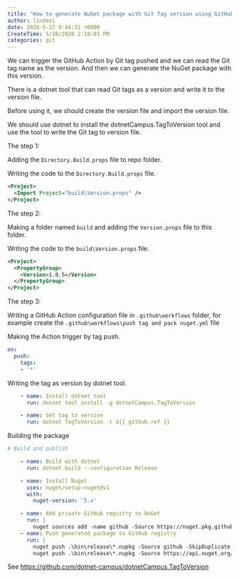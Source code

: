 ```yaml
---
title: "How to generate NuGet package with Git Tag version using GitHub Action"
author: lindexi
date: 2020-5-27 9:44:31 +0800
CreateTime: 5/26/2020 2:18:01 PM
categories: git
---
```


We can trigger the GitHub Action by Git tag pushed and we can read the Git tag name as the version. And then we can generate the NuGet package with this version.

<!--more-->


<!-- CreateTime:5/26/2020 2:18:01 PM -->

<!-- 发布 -->

There is a dotnet tool that can read Git tags as a version and write it to the version file.

Before using it, we should create the version file and import the version file.

We should use dotnet to install the dotnetCampus.TagToVersion tool and use the tool to write the Git tag to version file.

The step 1:

Adding the `Directory.Build.props` file to repo folder.

Writing the code to the `Directory.Build.props` file.

```xml
<Project>
  <Import Project="build\Version.props" />
</Project>
```

The step 2:

Making a folder named `build` and adding the `Version.props` file to this folder.

Writing the code to the `build\Version.props` file.

```xml
<Project>
  <PropertyGroup>
    <Version>1.0.5</Version>
  </PropertyGroup>
</Project>
```

The step 3:

Writing a GitHub Action configuration file in `.github\workflows` folder, for example create the `.github\workflows\push tag and pack nuget.yml` file

Making the Action trigger by tag push.

```yaml
on:
  push:
    tags:
    - '*' 
```

Writing the tag as version by dotnet tool.

```yaml
    - name: Install dotnet tool
      run: dotnet tool install -g dotnetCampus.TagToVersion

    - name: Set tag to version  
      run: dotnet TagToVersion -t ${{ github.ref }}
```

Building the package

```yaml
# Build and publish

    - name: Build with dotnet
      run: dotnet build --configuration Release

    - name: Install Nuget
      uses: nuget/setup-nuget@v1
      with:        
        nuget-version: '5.x'

    - name: Add private GitHub registry to NuGet
      run: |
        nuget sources add -name github -Source https://nuget.pkg.github.com/ORGANIZATION_NAME/index.json -Username ORGANIZATION_NAME -Password ${{ secrets.GITHUB_TOKEN }}
    - name: Push generated package to GitHub registry
      run: |
        nuget push .\bin\release\*.nupkg -Source github -SkipDuplicate
        nuget push .\bin\release\*.nupkg -Source https://api.nuget.org/v3/index.json -SkipDuplicate -ApiKey ${{ secrets.NugetKey }} -NoSymbols 
```

See https://github.com/dotnet-campus/dotnetCampus.TagToVersion

